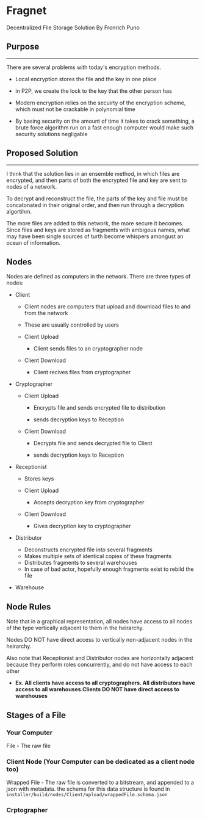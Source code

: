 # Fragnet

Decentralized File Storage Solution By Fronrich Puno

## Purpose

---

There are several problems with today's encryption methods.

- Local encryption stores the file and the key in one place

- in P2P, we create the lock to the key that the other person has

- Modern encryption relies on the secuirty of the encryption scheme, which must not be crackable in polynomial time

- By basing security on the amount of time it takes to crack something, a brute force algorithm run on a fast enough computer would make such security solutions negligable

## Proposed Solution

---

I think that the solution lies in an ensemble method, in which files are encrypted, and then parts of both the encrypted file and key are sent to nodes of a network.

To decrypt and reconstruct the file, the parts of the key and file must be concatonated in their original order, and then run through a decryption algortihm.

The more files are added to this network, the more secure it becomes. Since files and keys are stored as fragments with ambigous names, what may have been single sources of turth become whispers amongust an ocean of information.

## Nodes

Nodes are defined as computers in the network. There are three types of nodes:

- Client

  - Client nodes are computers that upload and download files to and from the network

  - These are usually controlled by users

  - Client Upload

    - Client sends files to an cryptographer node

  - Client Download

    - Client recives files from cryptographer

- Cryptographer

  - Client Upload

    - Encrypts file and sends encrypted file to distribution

    - sends decryption keys to Reception

  - Client Download

    - Decrypts file and sends decrypted file to Client

    - sends decryption keys to Reception

- Receptionist

  - Stores keys

  - Client Upload

    - Accepts decryption key from cryptographer

  - Client Download

    - Gives decryption key to cryptographer

- Distributor

  - Deconstructs encrypted file into several fragments
  - Makes multiple sets of identical copies of these fragments
  - Distributes fragments to several warehouses
  - In case of bad actor, hopefully enough fragments exist to rebild the file

- Warehouse

## Node Rules

Note that in a graphical representation, all nodes have access to all nodes of the type vertically adjacent to them in the heirarchy.

Nodes DO NOT have direct access to vertically non-adjacent nodes in the heirarchy.

Also note that Receptionist and Distributor nodes are horizontally adjacent because they perform roles concurrently, and do not have access to each other

- **Ex. All clients have access to all cryptographers. All distributors have access to all warehouses.Clients DO NOT have direct access to warehouses**

## Stages of a File

### Your Computer

File - The raw file

### Client Node (Your Computer can be dedicated as a client node too)

Wrapped File - The raw file is converted to a bitstream, and appended to a json with metadata. the schema for this data structure is found in `installer/build/nodes/Client/upload/wrappedFile.schema.json`

### Crptographer

